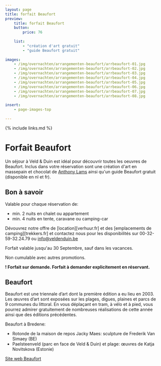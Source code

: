 ```yaml
---
layout: page
title: forfait Beaufort
preview: 
    title: forfait Beaufort
    button:
        price: 76
        
    list:
        - "création d'art gratuit"
        - "guide Beaufort gratuit"
        
images:
    - /img/overnachten/arrangementen-beaufort/arrbeaufort-01.jpg
    - /img/overnachten/arrangementen-beaufort/arrbeaufort-02.jpg
    - /img/overnachten/arrangementen-beaufort/arrbeaufort-03.jpg
    - /img/overnachten/arrangementen-beaufort/arrbeaufort-04.jpg
    - /img/overnachten/arrangementen-beaufort/arrbeaufort-05.jpg
    - /img/overnachten/arrangementen-beaufort/arrbeaufort-06.jpg
    - /img/overnachten/arrangementen-beaufort/arrbeaufort-07.jpg
    - /img/overnachten/arrangementen-beaufort/arrbeaufort-08.jpg
    
insert:
    - page-images-top
    
---
```


{% include links.md %}


# Forfait Beaufort

Un séjour à Veld & Duin est idéal pour découvrir toutes les oeuvres  de Beaufort. Inclus dans votre réservation sont une création d'art en massepain et chocolat de [Anthony Lams](https://www.anthonylams.be) ainsi qu'un guide Beaufort gratuit (disponible en nl et fr). 

    
## Bon à savoir

Valable pour chaque réservation de: 

- min. 2 nuits en chalet ou appartement
- min. 4 nuits en tente, caravane ou camping-car

Dévouvrez notre offre de [location][verhuur.fr] et des [emplacements de camping][trekkers.fr] et contactez nous pour les disponibilités sur 00-32-59-32.24.79 ou info@veldenduin.be

Forfait valable jusqu'au 30 Septembre, sauf dans les vacances. 

Non cumulable avec autres promotions. 

**! Forfait sur demande. Forfait à demander explicitement en réservant.**

## Beaufort

Beaufort est une triennale d’art dont la première édition a eu lieu en 2003. Les œuvres d’art sont exposées sur les plages, digues, plaines et parcs de 9 communes du littoral. En vous déplaçant en tram, à vélo et à pied, vous pourrez admirer gratuitement de nombreuses réalisations de cette année ainsi que des éditions précédentes.

Beaufort à Bredene: 

- Rotonde de la maison de repos Jacky Maes: sculpture de Frederik Van Simaey (BE)
- Paelsteenveld (parc en face de Veld & Duin) et plage: œuvres de Katja Novitskova (Estonie)

[Site web Beaufort](https://www.beaufort2018.be/fr)